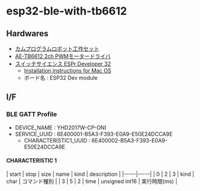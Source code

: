 # esp32-ble-with-tb6612

## Hardwares

- [カムプログラムロボット工作セット](http://www.tamiya.com/japan/products/70227/index.html)
- [AE-TB6612 2ch PWMモータードライバ](http://akizukidenshi.com/download/ds/akizuki/AE-TB6612.pdf)
- [スイッチサイエンス ESPr Developer 32](https://www.switch-science.com/catalog/3210/)
  - [Installation instructions for Mac OS](https://github.com/espressif/arduino-esp32/blob/master/docs/arduino-ide/mac.md)
  - ボード名 : ESP32 Dev module

## I/F

### BLE GATT Profile

- DEVICE_NAME : YHD2017W-CP-ONI
- SERVICE_UUID : 6E400001-B5A3-F393-E0A9-E50E24DCCA9E
  - CHARACTERISTIC1_UUID : 6E400002-B5A3-F393-E0A9-E50E24DCCA9E

#### CHARACTERISTIC 1

| start | stop | size | name | kind | description | 
|-----|-----|
| 0 | 2 | 3 | kind | char | コマンド種別 |
| 3 | 5 | 2 | time | unsigned int16 | 実行時間(ms) |

